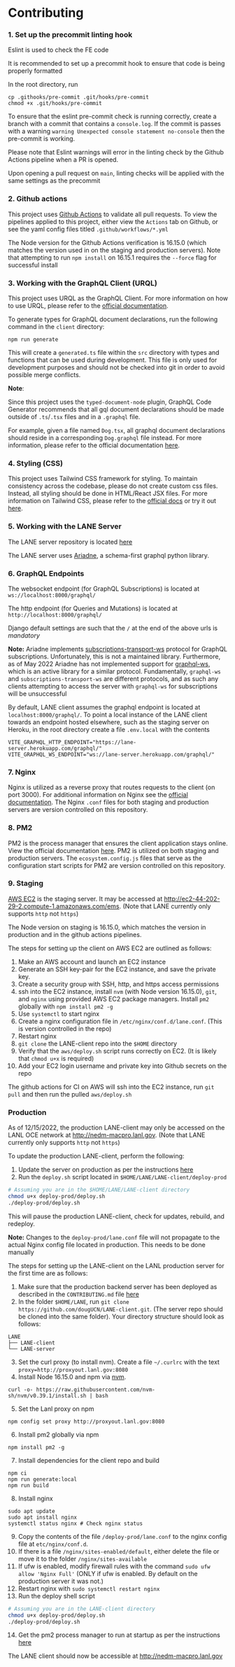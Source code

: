 # Contributing

### 1. Set up the precommit linting hook

Eslint is used to check the FE code

It is recommended to set up a precommit hook to ensure that code is being properly formatted

In the root directory, run

```
cp .githooks/pre-commit .git/hooks/pre-commit
chmod +x .git/hooks/pre-commit
```

To ensure that the eslint pre-commit check is running correctly, create a branch with a commit that contains a `console.log`. If the commit is passes with a warning `warning Unexpected console statement no-console` then the pre-commit is working.

Please note that Eslint warnings will error in the linting check by the Github Actions pipeline when a PR is opened.

Upon opening a pull request on `main`, linting checks will be applied with the same settings as the precommit

### 2. Github actions

This project uses [Github Actions](https://docs.github.com/en/actions) to validate all pull requests. To view the pipelines applied to this project, either view the `Actions` tab on Github, or see the yaml config files titled `.github/workflows/*.yml`

The Node version for the Github Actions verification is 16.15.0 (which matches the version used in on the staging and production servers). Note that attempting to run `npm install` on 16.15.1 requires the `--force` flag for successful install

### 3. Working with the GraphQL Client (URQL)

This project uses URQL as the GraphQL Client. For more information on how to use URQL, please refer to the [official documentation](https://formidable.com/open-source/urql/docs/basics/react-preact/#run-a-first-query).

To generate types for GraphQL document declarations, run the following command in the `client` directory:

```
npm run generate
```

This will create a `generated.ts` file within the `src` directory with types and functions that can be used during development. This file is only used for development purposes and should not be checked into git in order to avoid possible merge conflicts.

**Note**:

Since this project uses the `typed-document-node` plugin, GraphQL Code Generator recommends that all gql document declarations should be made outside of `.ts`/`.tsx` files and in a `.graphql` file.

For example, given a file named `Dog.tsx`, all graphql document declarations should reside in a corresponding `Dog.graphql` file instead. For more information, please refer to the official documentation [here](https://www.graphql-code-generator.com/docs/guides/react#apollo-and-urql).

### 4. Styling (CSS)

This project uses Tailwind CSS framework for styling. To maintain consistency across the codebase, please do not create custom css files. Instead, all styling should be done in HTML/React JSX files. For more information on Tailwind CSS, please refer to the [official docs](https://tailwindcss.com/docs/utility-first) or try it out [here](https://play.tailwindcss.com/).

### 5. Working with the LANE Server

The LANE server repository is located [here](https://github.com/dougUCN/LANE-server)

The LANE server uses [Ariadne](https://ariadnegraphql.org/), a schema-first graphql python library.

### 6. GraphQL Endpoints

The websocket endpoint (for GraphQL Subscriptions) is located at `ws://localhost:8000/graphql/`

The http endpoint (for Queries and Mutations) is located at `http://localhost:8000/graphql/`

Django default settings are such that the `/` at the end of the above urls is _mandatory_

**Note:** Ariadne implements [subscriptions-transport-ws](https://github.com/apollographql/subscriptions-transport-ws/blob/master/PROTOCOL.md) protocol for GraphQL subscriptions. Unfortunately, this is not a maintained library. Furthermore, as of May 2022 Ariadne has not implemented support for [graphql-ws](https://github.com/enisdenjo/graphql-ws), which is an active library for a similar protocol. Fundamentally, `graphql-ws` and `subscriptions-transport-ws` are different protocols, and as such any clients attempting to access the server with `graphql-ws` for subscriptions will be unsuccessful

By default, LANE client assumes the graphql endpoint is located at `localhost:8000/graphql/`. To point a local instance of the LANE client towards an endpoint hosted elsewhere, such as the staging server on Heroku, in the root directory create a file `.env.local` with the contents

```
VITE_GRAPHQL_HTTP_ENDPOINT="https://lane-server.herokuapp.com/graphql/"
VITE_GRAPHQL_WS_ENDPOINT="ws://lane-server.herokuapp.com/graphql/"
```

### 7. Nginx

Nginx is utilized as a reverse proxy that routes requests to the client (on port 3000). For additional information on Nginx see the [official documentation](https://www.nginx.com/resources/wiki/start/). The Nginx `.conf` files for both staging and production servers are version controlled on this repository.

### 8. PM2

PM2 is the process manager that ensures the client application stays online. View the official documentation [here](https://pm2.keymetrics.io/docs/usage/quick-start/). PM2 is utilized on both staging and production servers. The `ecosystem.config.js` files that serve as the configuration start scripts for PM2 are version controlled on this repository.

### 9. Staging

[AWS EC2](https://aws.amazon.com/ec2/) is the staging server. It may be accessed at http://ec2-44-202-29-2.compute-1.amazonaws.com/ems. (Note that LANE currently only supports `http` not `https`)

The Node version on staging is 16.15.0, which matches the version in production and in the github actions pipelines.

The steps for setting up the client on AWS EC2 are outlined as follows:

1. Make an AWS account and launch an EC2 instance
2. Generate an SSH key-pair for the EC2 instance, and save the private key.
3. Create a security group with SSH, http, and https access permissions
4. ssh into the EC2 instance, install `nvm` (with Node version 16.15.0), `git`, and `nginx` using provided AWS EC2 package managers. Install `pm2` globally with `npm install pm2 -g`
5. Use `systemctl` to start nginx
6. Create a nginx configuration file in `/etc/nginx/conf.d/lane.conf`. (This is version controlled in the repo)
7. Restart nginx
8. `git clone` the LANE-client repo into the `$HOME` directory
9. Verify that the `aws/deploy.sh` script runs correctly on EC2. (It is likely that `chmod u+x` is required)
10. Add your EC2 login username and private key into Github secrets on the repo

The github actions for CI on AWS will ssh into the EC2 instance, run `git pull` and then run the pulled `aws/deploy.sh`

### Production

As of 12/15/2022, the production LANE-client may only be accessed on the LANL OCE network at http://nedm-macpro.lanl.gov. (Note that LANE currently only supports `http` not `https`)

To update the production LANE-client, perform the following:

1. Update the server on production as per the instructions [here](https://github.com/dougUCN/LANE-server)
2. Run the `deploy.sh` script located in `$HOME/LANE/LANE-client/deploy-prod`

```bash
# Assuming you are in the $HOME/LANE/LANE-client directory
chmod u+x deploy-prod/deploy.sh
./deploy-prod/deploy.sh
```

This will pause the production LANE-client, check for updates, rebuild, and redeploy.

**Note:** Changes to the `deploy-prod/lane.conf` file will not propagate to the actual Nginx config file located in production. This needs to be done manually

The steps for setting up the LANE-client on the LANL production server for the first time are as follows:

1. Make sure that the production backend server has been deployed as described in the `CONTRIBUTING.md` file [here](https://github.com/dougUCN/LANE-server)
2. In the folder `$HOME/LANE`, run `git clone https://github.com/dougUCN/LANE-client.git`. (The server repo should be cloned into the same folder). Your directory structure should look as follows:

```
LANE
├── LANE-client
└── LANE-server
```

3. Set the curl proxy (to install nvm). Create a file `~/.curlrc` with the text `proxy=http://proxyout.lanl.gov:8080`
4. Install Node 16.15.0 and npm via [nvm](https://github.com/nvm-sh/nvm).

```
curl -o- https://raw.githubusercontent.com/nvm-sh/nvm/v0.39.1/install.sh | bash
```

5. Set the Lanl proxy on npm

```
npm config set proxy http://proxyout.lanl.gov:8080
```

6. Install pm2 globally via npm

```
npm install pm2 -g
```

7. Install dependencies for the client repo and build

```
npm ci
npm run generate:local
npm run build
```

8. Install nginx

```
sudo apt update
sudo apt install nginx
systemctl status nginx # Check nginx status
```

9.  Copy the contents of the file `/deploy-prod/lane.conf` to the nginx config file at `etc/nginx/conf.d`.
10. If there is a file `/nginx/sites-enabled/default`, either delete the file or move it to the folder `/nginx/sites-available`
11. If ufw is enabled, modify firewall rules with the command `sudo ufw allow 'Nginx Full'` (ONLY if ufw is enabled. By default on the production server it was not.)
12. Restart nginx with `sudo systemctl restart nginx`
13. Run the deploy shell script

```bash
# Assuming you are in the LANE-client directory
chmod u+x deploy-prod/deploy.sh
./deploy-prod/deploy.sh
```

14. Get the pm2 process manager to run at startup as per the instructions [here](https://pm2.keymetrics.io/docs/usage/startup/)

The LANE client should now be accessible at http://nedm-macpro.lanl.gov
